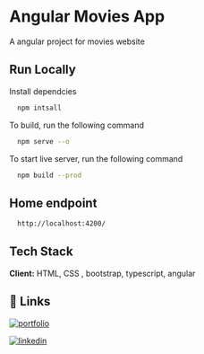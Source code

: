 # Angular Movies App

A angular project for movies website


## Run Locally

Install dependcies

```bash
  npm intsall
```

To build, run the following command

```bash
  npm serve --o
```

To start live server, run the following command

```bash
  npm build --prod
```

## Home endpoint

```bash
  http://localhost:4200/
```


## Tech Stack

**Client:** HTML, CSS , bootstrap, typescript, angular


## 🔗 Links
[![portfolio](https://img.shields.io/badge/my_portfolio-000?style=for-the-badge&logo=ko-fi&logoColor=white)](https://muhndalaa.github.io/portfolio/)

[![linkedin](https://img.shields.io/badge/linkedin-0A66C2?style=for-the-badge&logo=linkedin&logoColor=white)](https://www.linkedin.com/in/mohanad96alaa/)
